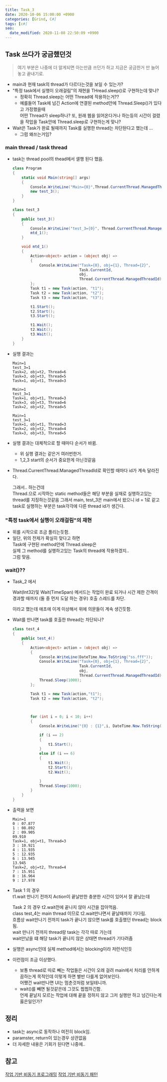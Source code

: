 ```yaml
---
title: Task_3
date: 2020-10-06 15:00:00 +0900
categories: [Grind, C#]
tags: [c#]
seo:
  date_modified: 2020-11-08 22:50:09 +0900
---
```


## Task 쓰다가 궁금했던것
> 여기 부분은 나중에 더 알게되면 아는만큼 쓰던가 하고 지금은 궁금한거 만 늘어놓고 끝내기로.

- main과 현재 task의 thread가 다르다는것을 보일 수 있는가?
- "특정 task에서 실행이 오래걸림"의 재현을 THread.sleep()로 구현하는데 맞나? 
    - 정확히 Thread.sleep는 어떤 Thread에 작용하는거??
    - 예를들어 Task에 넘긴 Action에 연결된 method안에 Thread.Sleep()가 있다고 가정했을때  
    어떤 Thread가 sleep하나? 
    또, 원래 웹을 읽어온다거나 하는등의 시간이 걸렸을 작업을 Task안에 Thread.sleep로 구현하는게 맞나? 
- Wait은 Task가 완료 될때까지 Task를 실행한 thread는 차단돤다고 했는데 ...
    - 그럼 왜쓰는거임?

### main thread / task thread
- task는 thread pool의 thead에서 샐행 된다 했음.
    ```c#
    class Program
    {
        static void Main(string[] args)
        {
            Console.WriteLine("Main={0}",Thread.CurrentThread.ManagedThreadId);
            new test_3();
        }
    }

    class test_3
    {
        public test_3()
        {
            Console.WriteLine("test_3={0}", Thread.CurrentThread.ManagedThreadId);
            mtd_1();
        }

        void mtd_1()
        {
            Action<object> action = (object obj) =>
            {
                Console.WriteLine("Task={0}, obj={1}, Thread={2}",
                                  Task.CurrentId, 
                                  obj,
                                  Thread.CurrentThread.ManagedThreadId);
            };
            Task t1 = new Task(action, "t1");
            Task t2 = new Task(action, "t2");
            Task t3 = new Task(action, "t3");

            t1.Start();
            t2.Start();
            t3.Start();

            t1.Wait();
            t2.Wait();
            t3.Wait();
        }
    }
    ```
- 실행 결과는 
    ```
    Main=1
    test_3=1
    Task=2, obj=t2, Thread=6
    Task=3, obj=t3, Thread=5
    Task=1, obj=t1, Thread=3

    Main=1
    test_3=1
    Task=1, obj=t1, Thread=3
    Task=3, obj=t3, Thread=6
    Task=2, obj=t2, Thread=5

    Main=1
    test_3=1
    Task=1, obj=t1, Thread=3
    Task=2, obj=t2, Thread=4
    Task=3, obj=t3, Thread=5
    ```
- 실행 결과는 대체적으로 할 때마다 순서가 바뀜.
    - 위 실행 결과는 같은거 여러번한거.
    - 1,2,3 start의 순서가 중요한게 아닌것같음 
- Thread.CurrentThread.ManagedThreadId로 확인할 때마다 id가 계속 달라진다.  

    그래서.. 하는건데  
    Thread.으로 시작하는 static method들은 해당 부분을 실재로 실행하고있는 thread를 지징하는것같음
    그래서 main, test_3은 main에서 왔으니 id = 1로 같고 
    task로 실행하는 부분은 task각각에 다른 thread id가 생긴다.

### "특정 task에서 실행이 오래걸림"의 재현
- 위를 시작으로 조금 풀리는듯함.
- 일단, 위의 전제가 확실히 맞다고 하면  
Task에 구현된 method안에 Thread.sleep은  
실제 그 method를 실행하고있는 Task의 thread에 작용하겠지..  
그럼 맞음.


### wait()?? 
- Task_2 에서  
    
    Wait(Int32)및 Wait(TimeSpan) 메서드는 작업이 완료 되거나 시간 제한 간격이 경과할 때까지 (둘 중 먼저 도달 하는 경우) 호출 스레드를 차단.  
    
    이라고 했는데 애초에 이게 이상해서 위에 의문들이 계속 생긴듯함.
    
- Wait를 만나면 task를 호출한 thread는 차단되나?
    ```c#
    class test_4
    {
        public test_4()
        {
            Action<object> action = (object obj) =>
            {
                Console.WriteLine(DateTime.Now.ToString("ss.fff"));
                Console.WriteLine("Task={0}, obj={1}, Thread={2}",
                                  Task.CurrentId,
                                  obj,
                                  Thread.CurrentThread.ManagedThreadId);
                Thread.Sleep(1000);
            };

            Task t1 = new Task(action,"t1");
            Task t2 = new Task(action, "t2");
            
            

            for (int i = 0; i < 10; i++)
            {
                Console.WriteLine("{0} : {1}",i, DateTime.Now.ToString("ss.fff"));

                if (i == 2)
                {
                    t1.Start();
                }
                else if (i == 6)
                {
                    t1.Wait();
                    t2.Start();
                    t2.Wait();

                }
                Thread.Sleep(1000);
            }
        }
    }

    ```
- 출력을 보면 
    ```
    Main=1
    0 : 07.877
    1 : 08.892
    2 : 09.905
    09.910
    Task=1, obj=t1, Thread=3
    3 : 10.921
    4 : 11.935
    5 : 12.935
    6 : 13.945
    13.945
    Task=2, obj=t2, Thread=4
    7 : 15.951
    8 : 16.964
    9 : 17.978
    ```
- Task 1 의 경우  
t1.wait 만나기 전까지 Action이 끝날만한 충분한 시간이 있어서 잘 끝났는데  

    Task 2 의 경우 t2.wait전에 끝나지 않아 시간을 잡아먹음.  
class test_4는 main thread 이므로 t2.wait만나면서 끝날때까지 기다림.  
흐름상 wait만나기 전까지 task가 끝나기 않으면 task를 호출했던 thread는 block됨.  
wait 만나기 전까지 thread랑 task는 각각 따로 가는데  
wait만났을 떄 해당 task가 끝나지 않은 상태면 thread가 기다려줌

- 실행은 async인데 실제 method에서는 blocking이라 저런식인듯
- 이런점이 조금 이상했다.
    - 보통 thread로 따로 빼는 작업들은 시간이 오래 걸려 main에서 처리를 안하게끔하는게 목적인데 이렇게 하면 별반 다를게 없어보인다.  
    어쨌건 wait만나면 UI는 멈춘것처럼 보일테니까.
    - wait()를 빼면 될것같은데 그것도 찝찝하긴함.  
    언제 끝날지 모르는 작업에 대해 끝을 정하지 않고 그저 실행만 하고 넘긴다는게 옳은일인가?  
    


## 정리
- task는 async로 동작하나 여전히 block임.
- paramster, return이 있는경우 상관없음
- 더 자세한 내용은 기회가 된다면 나중에..

## 참고 
[작업 기반 비동기 프로그래밍](https://docs.microsoft.com/ko-kr/dotnet/standard/parallel-programming/task-based-asynchronous-programming)
[작업 기반 비동기 패턴](https://docs.microsoft.com/ko-kr/dotnet/standard/asynchronous-programming-patterns/task-based-asynchronous-pattern-tap)
